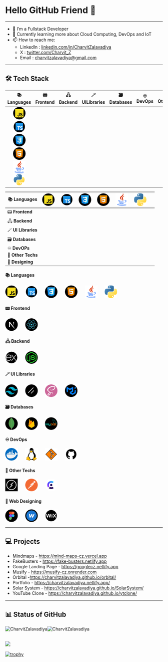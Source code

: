 # Hello GitHub Friend 👋

***

- 🔭 I’m a Fullstack Developer
- 🌱 Currently learning more about Cloud Computing, DevOps and IoT
- 📫 How to reach me:
  - LinkedIn : <a href='https://www.linkedin.com/in/charvit-zalavadiya-1b34b3243/'>linkedin.com/in/CharvitZalavadiya</a>
  - X : <a href='https://twitter.com/Charvit_Z'>twitter.com/Charvit_Z</a>
  - Email : charvitzalavadiya@gmail.com

***

## 🛠 Tech Stack

| 📚 Languages | 📟 Frontend | 🖧 Backend | 🪄 UILibraries | 🗃️ Databases | ♾️ DevOps | 🤖 OtherTechs | 🎨 Designing |
| :----: | :----: | :----: | :----: | :----: | :----: | :----: | :----: |
| <img src="javascript.png" width='40px' heigth='20px'><br><img src="typescript.png" width='40px' heigth='20px'><br><img src="css.png" width='40px' heigth='20px'><br><img src="html.png" width='40px' heigth='20px'><br><img src="java.png" width='40px' heigth='20px'><br><img src="python.png" width='35px' heigth='17.5px'><br>



| 📚 **Languages**  | <span><img src="javascript.png" width='40px' heigth='20px'>&nbsp;&nbsp;&nbsp;&nbsp;&nbsp;</span><span><img src="typescript.png" width='40px' heigth='20px'>&nbsp;&nbsp;&nbsp;&nbsp;&nbsp;</span><span><img src="css.png" width='40px' heigth='20px'>&nbsp;&nbsp;&nbsp;&nbsp;&nbsp;</span><span><img src="html.png" width='40px' heigth='20px'>&nbsp;&nbsp;&nbsp;&nbsp;&nbsp;</span><span><img src="java.png" width='40px' heigth='20px'>&nbsp;&nbsp;&nbsp;&nbsp;&nbsp;</span><span><img src="python.png" width='40px' heigth='20px'>&nbsp;&nbsp;&nbsp;&nbsp;&nbsp;</span> |
|-------------------|---|
| 📟 **Frontend**   |   |
| 🖧 **Backend**     |   |
| 🪄 **UI Libraries**|   |
| 🗃️ **Databases**  |   |
| ♾️ **DevOPs**     |   |
| 🤖 **Other Techs** |   |
| 🎨 **Designing**  |   |

#### 📚 Languages
<span><img src="javascript.png" width='40px' heigth='20px'>&nbsp;&nbsp;&nbsp;&nbsp;&nbsp;</span>
<span><img src="typescript.png" width='40px' heigth='20px'>&nbsp;&nbsp;&nbsp;&nbsp;&nbsp;</span>
<span><img src="css.png" width='40px' heigth='20px'>&nbsp;&nbsp;&nbsp;&nbsp;&nbsp;</span>
<span><img src="html.png" width='40px' heigth='20px'>&nbsp;&nbsp;&nbsp;&nbsp;&nbsp;</span>
<span><img src="java.png" width='40px' heigth='20px'>&nbsp;&nbsp;&nbsp;&nbsp;&nbsp;</span>
<span><img src="python.png" width='40px' heigth='20px'>&nbsp;&nbsp;&nbsp;&nbsp;&nbsp;</span>

#### 📟 Frontend
<span><img src="next.png" width='40px' heigth='20px'>&nbsp;&nbsp;&nbsp;&nbsp;&nbsp;</span>
<span><img src="react.png" width='40px' heigth='20px'>&nbsp;&nbsp;&nbsp;&nbsp;&nbsp;</span>

#### 🖧 Backend
<span><img src="express-js.png" width='40px' heigth='20px'>&nbsp;&nbsp;&nbsp;&nbsp;&nbsp;</span>
<span><img src="node-js.png" width='40px' heigth='20px'>&nbsp;&nbsp;&nbsp;&nbsp;&nbsp;</span>

#### 🪄 UI Libraries
<span><img src="tailwind-css.png" width='40px' heigth='20px'>&nbsp;&nbsp;&nbsp;&nbsp;&nbsp;</span>
<span><img src="shadcn.png" width='40px' heigth='20px'>&nbsp;&nbsp;&nbsp;&nbsp;&nbsp;</span>
<span><img src="sass (1).png" width='40px' heigth='20px'>&nbsp;&nbsp;&nbsp;&nbsp;&nbsp;</span>
<span><img src="mui.png" width='40px' heigth='20px'>&nbsp;&nbsp;&nbsp;&nbsp;&nbsp;</span>

#### 🗃️ Databases
<span><img src="mongo.png" width='40px' heigth='20px'>&nbsp;&nbsp;&nbsp;&nbsp;&nbsp;</span>
<span><img src="firebase.png" width='40px' heigth='20px'>&nbsp;&nbsp;&nbsp;&nbsp;&nbsp;</span>
<span><img src="mysql.png" width='40px' heigth='20px'>&nbsp;&nbsp;&nbsp;&nbsp;&nbsp;</span>

#### ♾️ DevOps
<span><img src="docker.png" width='40px' heigth='20px'>&nbsp;&nbsp;&nbsp;&nbsp;&nbsp;</span>
<span><img src="linux.png" width='40px' heigth='20px'>&nbsp;&nbsp;&nbsp;&nbsp;&nbsp;</span>
<span><img src="git.png" width='40px' heigth='20px'>&nbsp;&nbsp;&nbsp;&nbsp;&nbsp;</span>
<span><img src="github.png" width='40px' heigth='20px'>&nbsp;&nbsp;&nbsp;&nbsp;&nbsp;</span>

#### 🤖 Other Techs
<span><img src="socketio.png" width='40px' heigth='20px'>&nbsp;&nbsp;&nbsp;&nbsp;&nbsp;</span>
<span><img src="postman-api.png" width='40px' heigth='20px'>&nbsp;&nbsp;&nbsp;&nbsp;&nbsp;</span>
<span><img src="clerk.png" width='40px' heigth='20px' style="border-radius: 50%">&nbsp;&nbsp;&nbsp;&nbsp;&nbsp;</span>

#### 🎨 Web Designing
<span><img src="figma.png" width='40px' heigth='20px'>&nbsp;&nbsp;&nbsp;&nbsp;&nbsp;</span>
<span><img src="webflow.png" width='40px' heigth='20px'>&nbsp;&nbsp;&nbsp;&nbsp;&nbsp;</span>
<span><img src="wix.png" width='40px' heigth='20px'>&nbsp;&nbsp;&nbsp;&nbsp;&nbsp;</span>

***

## 💻 Projects

- Mindmaps - https://mind-maps-cz.vercel.app
- FakeBusters - https://fake-busters.netlify.app
- Google Landing Page - https://googlecz.netlify.app
- Musify - https://musify-cz.onrender.com
- Orbital -https://charvitzalavadiya.github.io/orbital/
- Portfolio -  https://charvitzalavadiya.netlify.app/
- Solar System - https://charvitzalavadiya.github.io/SolarSystem/
- YouTube Clone - https://charvitzalavadiya.github.io/ytclone/

***

## 📊 Status of GitHub

<p><img align="left" src="https://github-readme-stats.vercel.app/api/top-langs?username=CharvitZalavadiya&theme=blue-green&show_icons=true&locale=en&layout=compact" alt="CharvitZalavadiya" /></p>

<img align="left" src="https://github-readme-stats.vercel.app/api?username=CharvitZalavadiya&theme=blue-green&show_icons=true&locale=en" alt="CharvitZalavadiya" /><br/>


<br>![](https://github-readme-streak-stats.herokuapp.com/?user=CharvitZalavadiya&theme=blue-green&hide_border=false)<br/>

[![trophy](https://github-profile-trophy.vercel.app/?username=CharvitZalavadiya&theme=monokai&row=1&column=7&margin-w=15)](https://github.com/ryo-ma/github-profile-trophy)<br>
